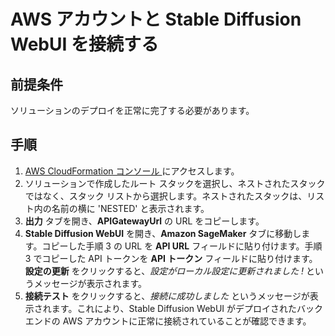 # AWS アカウントと Stable Diffusion WebUI を接続する

## 前提条件
ソリューションのデプロイを正常に完了する必要があります。

## 手順
1. [AWS CloudFormation コンソール ](https://console.aws.amazon.com/cloudformation/) にアクセスします。
2. ソリューションで作成したルート スタックを選択し、ネストされたスタックではなく、スタック リストから選択します。ネストされたスタックは、リスト内の名前の横に 'NESTED' と表示されます。
3. **出力** タブを開き、**APIGatewayUrl** の URL をコピーします。
4. **Stable Diffusion WebUI** を開き、**Amazon SageMaker** タブに移動します。コピーした手順 3 の URL を **API URL** フィールドに貼り付けます。手順 3 でコピーした API トークンを **API トークン** フィールドに貼り付けます。**設定の更新** をクリックすると、*設定がローカル設定に更新されました !* というメッセージが表示されます。
5. **接続テスト** をクリックすると、*接続に成功しました* というメッセージが表示されます。これにより、Stable Diffusion WebUI がデプロイされたバックエンドの AWS アカウントに正常に接続されていることが確認できます。
